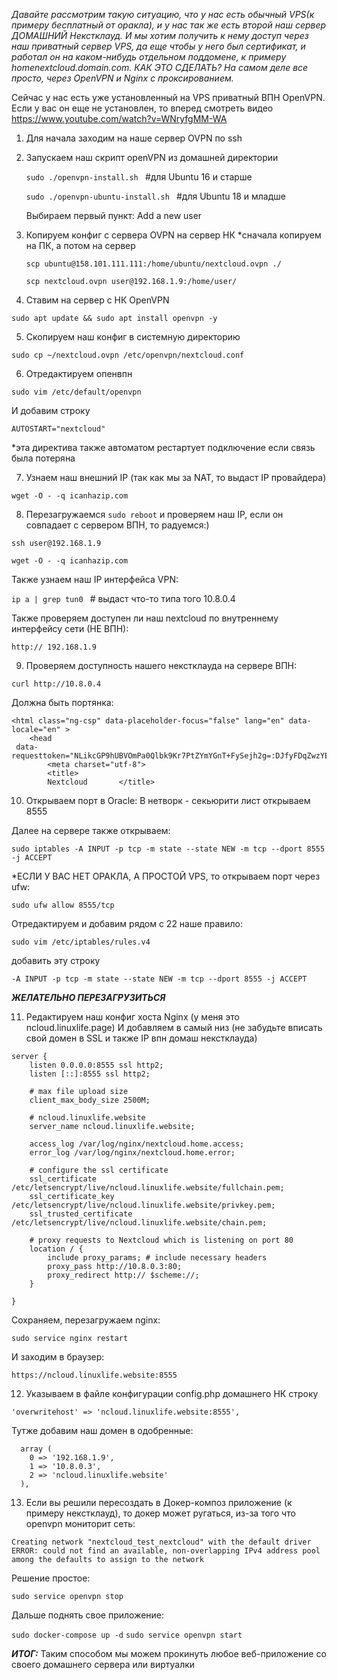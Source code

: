 
_Давайте рассмотрим такую ситуацию, что у нас есть обычный VPS(к примеру бесплатный от оракла),
и у нас так же есть второй наш сервер ДОМАШНИЙ Некстклауд. 
И мы хотим получить к нему доступ через наш приватный сервер VPS, да еще чтобы у него был
сертификат, и работал он на каком-нибудь отдельном поддомене, к примеру homenextcloud.domain.com.
КАК ЭТО СДЕЛАТЬ? На самом деле все просто, через OpenVPN и Nginx с проксированием._

Сейчас у нас есть уже установленный на VPS приватный ВПН OpenVPN. Если у вас он еще не установлен,
то вперед смотреть видео https://www.youtube.com/watch?v=WNryfgMM-WA

1) Для начала заходим на наше сервер OVPN по ssh

2) Запускаем наш скрипт openVPN из домашней директории

   ```sudo ./openvpn-install.sh ```   		#для Ubuntu 16 и старше
   
   ```sudo ./openvpn-ubuntu-install.sh ```    #для Ubuntu 18 и младше
   
   Выбираем первый пункт: Add a new user
   
3) Копируем конфиг с сервера OVPN на сервер НК
   *сначала копируем на ПК, а потом на сервер

   ```scp ubuntu@158.101.111.111:/home/ubuntu/nextcloud.ovpn ./```
   
   ```scp nextcloud.ovpn user@192.168.1.9:/home/user/```

4) Ставим на сервер с НК OpenVPN

```sudo apt update && sudo apt install openvpn -y```

5) Скопируем наш конфиг в системную директорию

```sudo cp ~/nextcloud.ovpn /etc/openvpn/nextcloud.conf```

6) Отредактируем опенвпн

```sudo vim /etc/default/openvpn```

И добавим строку

```AUTOSTART="nextcloud"```

*эта директива также автоматом рестартует подключение если связь была потеряна

7) Узнаем наш внешний IP (так как мы за NAT, то выдаст IP провайдера)

```wget -O - -q icanhazip.com```

8) Перезагружаемся ```sudo reboot``` и проверяем наш IP, если он совпадает с сервером ВПН, то радуемся:)

```ssh user@192.168.1.9```

```wget -O - -q icanhazip.com```

Также узнаем наш IP интерфейса VPN:

```ip a | grep tun0 ```       # выдаст что-то типа того 10.8.0.4

Также проверяем доступен ли наш nextcloud по внутреннему интерфейсу сети (НЕ ВПН):

```http:// 192.168.1.9```

9) Проверяем доступность нашего некстклауда на сервере ВПН: 

```curl http://10.8.0.4```

Должна быть портянка:

```<!DOCTYPE html>
<html class="ng-csp" data-placeholder-focus="false" lang="en" data-locale="en" >
	<head
 data-requesttoken="NLikcGP9hUBVOmPa0Qlbk9Kr7PtZYmYGnT+FySejh2g=:DJfyFDqZwzYEAymY4Gc9wYbKtcgbDRww2HGxmH75wA4=">
		<meta charset="utf-8">
		<title>
		Nextcloud		</title>
```
    
10) Открываем порт в Oracle:
В нетворк - секьюрити лист открываем 8555

Далее на сервере также открываем:

```sudo iptables -A INPUT -p tcp -m state --state NEW -m tcp --dport 8555 -j ACCEPT```

*ЕСЛИ У ВАС НЕТ ОРАКЛА, А ПРОСТОЙ VPS, то открываем порт через ufw:

```sudo ufw allow 8555/tcp```

Отредактируем и добавим рядом с 22 наше правило:

```sudo vim /etc/iptables/rules.v4```

добавить эту строку

```-A INPUT -p tcp -m state --state NEW -m tcp --dport 8555 -j ACCEPT```

***ЖЕЛАТЕЛЬНО ПЕРЕЗАГРУЗИТЬСЯ***

11) Редактируем наш конфиг хоста Nginx (у меня это ncloud.linuxlife.page)
    И добавляем в самый низ (не забудьте вписать свой домен в SSL и также IP впн домаш некстклауда)

```
server {
    listen 0.0.0.0:8555 ssl http2;
    listen [::]:8555 ssl http2;

    # max file upload size
    client_max_body_size 2500M;

    # ncloud.linuxlife.website
    server_name ncloud.linuxlife.website;

    access_log /var/log/nginx/nextcloud.home.access;
    error_log /var/log/nginx/nextcloud.home.error;

    # configure the ssl certificate
    ssl_certificate /etc/letsencrypt/live/ncloud.linuxlife.website/fullchain.pem;
    ssl_certificate_key /etc/letsencrypt/live/ncloud.linuxlife.website/privkey.pem;
    ssl_trusted_certificate /etc/letsencrypt/live/ncloud.linuxlife.website/chain.pem;

    # proxy requests to Nextcloud which is listening on port 80
    location / {
        include proxy_params; # include necessary headers
        proxy_pass http://10.8.0.3:80;
        proxy_redirect http:// $scheme://;
    }

}
```

Сохраняем, перезагружаем nginx: 

```sudo service nginx restart```

И заходим в браузер:

```https://ncloud.linuxlife.website:8555```

12) Указываем в файле конфигурации config.php домашнего НК строку

```'overwritehost' => 'ncloud.linuxlife.website:8555',```

Тутже добавим наш домен в одобренные:

```'trusted_domains' => 
  array (
    0 => '192.168.1.9',
    1 => '10.8.0.3',
    2 => 'ncloud.linuxlife.website'  
  ),
  ```

13) Если вы решили пересоздать в Докер-композ приложение (к примеру некстклауд), то
	докер может ругаться, из-за того что openvpn мониторит сеть:

```
Creating network "nextcloud_test_nextcloud" with the default driver
ERROR: could not find an available, non-overlapping IPv4 address pool among the defaults to assign to the network
```

Решение простое:

```sudo service openvpn stop```

Дальше поднять свое приложение:

```sudo docker-compose up -d```
```sudo service openvpn start```


***ИТОГ:***
Таким способом мы можем прокинуть любое веб-приложение со своего домашнего сервера или виртуалки






